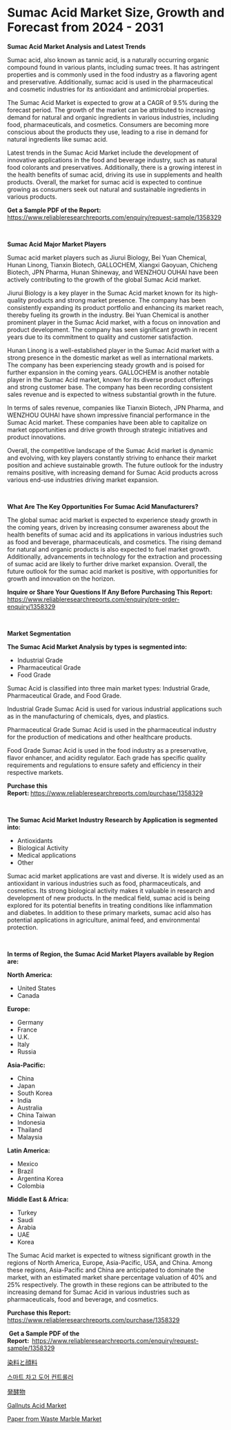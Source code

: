 <p><h1>Sumac Acid Market Size, Growth and Forecast from 2024 - 2031</h1></p><p><strong>Sumac Acid Market Analysis and Latest Trends</strong></p>
<p><p>Sumac acid, also known as tannic acid, is a naturally occurring organic compound found in various plants, including sumac trees. It has astringent properties and is commonly used in the food industry as a flavoring agent and preservative. Additionally, sumac acid is used in the pharmaceutical and cosmetic industries for its antioxidant and antimicrobial properties.</p><p>The Sumac Acid Market is expected to grow at a CAGR of 9.5% during the forecast period. The growth of the market can be attributed to increasing demand for natural and organic ingredients in various industries, including food, pharmaceuticals, and cosmetics. Consumers are becoming more conscious about the products they use, leading to a rise in demand for natural ingredients like sumac acid.</p><p>Latest trends in the Sumac Acid Market include the development of innovative applications in the food and beverage industry, such as natural food colorants and preservatives. Additionally, there is a growing interest in the health benefits of sumac acid, driving its use in supplements and health products. Overall, the market for sumac acid is expected to continue growing as consumers seek out natural and sustainable ingredients in various products.</p></p>
<p><strong>Get a Sample PDF of the Report:&nbsp;</strong> <a href="https://www.reliableresearchreports.com/enquiry/request-sample/1358329">https://www.reliableresearchreports.com/enquiry/request-sample/1358329</a></p>
<p>&nbsp;</p>
<p><strong>Sumac Acid Major Market Players</strong></p>
<p><p>Sumac acid market players such as Jiurui Biology, Bei Yuan Chemical, Hunan Linong, Tianxin Biotech, GALLOCHEM, Xiangxi Gaoyuan, Chicheng Biotech, JPN Pharma, Hunan Shineway, and WENZHOU OUHAI have been actively contributing to the growth of the global Sumac Acid market.</p><p>Jiurui Biology is a key player in the Sumac Acid market known for its high-quality products and strong market presence. The company has been consistently expanding its product portfolio and enhancing its market reach, thereby fueling its growth in the industry. Bei Yuan Chemical is another prominent player in the Sumac Acid market, with a focus on innovation and product development. The company has seen significant growth in recent years due to its commitment to quality and customer satisfaction.</p><p>Hunan Linong is a well-established player in the Sumac Acid market with a strong presence in the domestic market as well as international markets. The company has been experiencing steady growth and is poised for further expansion in the coming years. GALLOCHEM is another notable player in the Sumac Acid market, known for its diverse product offerings and strong customer base. The company has been recording consistent sales revenue and is expected to witness substantial growth in the future.</p><p>In terms of sales revenue, companies like Tianxin Biotech, JPN Pharma, and WENZHOU OUHAI have shown impressive financial performance in the Sumac Acid market. These companies have been able to capitalize on market opportunities and drive growth through strategic initiatives and product innovations.</p><p>Overall, the competitive landscape of the Sumac Acid market is dynamic and evolving, with key players constantly striving to enhance their market position and achieve sustainable growth. The future outlook for the industry remains positive, with increasing demand for Sumac Acid products across various end-use industries driving market expansion.</p></p>
<p>&nbsp;</p>
<p><strong>What Are The Key Opportunities For Sumac Acid Manufacturers?</strong></p>
<p><p>The global sumac acid market is expected to experience steady growth in the coming years, driven by increasing consumer awareness about the health benefits of sumac acid and its applications in various industries such as food and beverage, pharmaceuticals, and cosmetics. The rising demand for natural and organic products is also expected to fuel market growth. Additionally, advancements in technology for the extraction and processing of sumac acid are likely to further drive market expansion. Overall, the future outlook for the sumac acid market is positive, with opportunities for growth and innovation on the horizon.</p></p>
<p><strong>Inquire or Share Your Questions If Any Before Purchasing This Report:</strong> <a href="https://www.reliableresearchreports.com/enquiry/pre-order-enquiry/1358329">https://www.reliableresearchreports.com/enquiry/pre-order-enquiry/1358329</a></p>
<p>&nbsp;</p>
<p><strong>Market Segmentation</strong></p>
<p><strong>The Sumac Acid Market Analysis by types is segmented into:</strong></p>
<p><ul><li>Industrial Grade</li><li>Pharmaceutical Grade</li><li>Food Grade</li></ul></p>
<p><p>Sumac Acid is classified into three main market types: Industrial Grade, Pharmaceutical Grade, and Food Grade. </p><p>Industrial Grade Sumac Acid is used for various industrial applications such as in the manufacturing of chemicals, dyes, and plastics. </p><p>Pharmaceutical Grade Sumac Acid is used in the pharmaceutical industry for the production of medications and other healthcare products. </p><p>Food Grade Sumac Acid is used in the food industry as a preservative, flavor enhancer, and acidity regulator. Each grade has specific quality requirements and regulations to ensure safety and efficiency in their respective markets.</p></p>
<p><strong>Purchase this Report:&nbsp;</strong><a href="https://www.reliableresearchreports.com/purchase/1358329">https://www.reliableresearchreports.com/purchase/1358329</a></p>
<p>&nbsp;</p>
<p><strong>The Sumac Acid Market Industry Research by Application is segmented into:</strong></p>
<p><ul><li>Antioxidants</li><li>Biological Activity</li><li>Medical applications</li><li>Other</li></ul></p>
<p><p>Sumac acid market applications are vast and diverse. It is widely used as an antioxidant in various industries such as food, pharmaceuticals, and cosmetics. Its strong biological activity makes it valuable in research and development of new products. In the medical field, sumac acid is being explored for its potential benefits in treating conditions like inflammation and diabetes. In addition to these primary markets, sumac acid also has potential applications in agriculture, animal feed, and environmental protection.</p></p>
<p>&nbsp;</p>
<p><strong>In terms of Region, the Sumac Acid Market Players available by Region are:</strong></p>
<p>
    <p> <strong> North America: </strong>
        <ul>
            <li>United States</li>
            <li>Canada</li>
        </ul>
        </p> 
    <p> <strong> Europe: </strong>
        <ul>
            <li>Germany</li>
            <li>France</li>
            <li>U.K.</li>
            <li>Italy</li>
            <li>Russia</li>
        </ul>
        </p> 
    <p> <strong> Asia-Pacific: </strong>
        <ul>
            <li>China</li>
            <li>Japan</li>
            <li>South Korea</li>
            <li>India</li>
            <li>Australia</li>
            <li>China Taiwan</li>
            <li>Indonesia</li>
            <li>Thailand</li>
            <li>Malaysia</li>
        </ul>
        </p> 
    <p> <strong> Latin America: </strong>
        <ul>
            <li>Mexico</li>
            <li>Brazil</li>
            <li>Argentina Korea</li>
            <li>Colombia</li>
        </ul>
        </p> 
    <p> <strong> Middle East & Africa: </strong>
        <ul>
            <li>Turkey</li>
            <li>Saudi</li>
            <li>Arabia</li>
            <li>UAE</li>
            <li>Korea</li>
        </ul>
    </p>
    </p>
<p><p>The Sumac Acid market is expected to witness significant growth in the regions of North America, Europe, Asia-Pacific, USA, and China. Among these regions, Asia-Pacific and China are anticipated to dominate the market, with an estimated market share percentage valuation of 40% and 25% respectively. The growth in these regions can be attributed to the increasing demand for Sumac Acid in various industries such as pharmaceuticals, food and beverage, and cosmetics.</p></p>
<p><strong>Purchase this Report: </strong><a href="https://www.reliableresearchreports.com/purchase/1358329">https://www.reliableresearchreports.com/purchase/1358329</a></p>
<p>&nbsp;<strong>Get a Sample PDF of the Report:&nbsp;&nbsp;</strong><a href="https://www.reliableresearchreports.com/enquiry/request-sample/1358329">https://www.reliableresearchreports.com/enquiry/request-sample/1358329</a></p>
<p><strong></strong></p>
<p><p><a href="https://medium.com/@manuelmann1976/%E6%9F%93%E6%96%99%E3%81%A8%E9%A1%94%E6%96%99%E5%B8%82%E5%A0%B4%E5%88%86%E6%9E%90-%E3%81%9D%E3%81%AEcagr-%E5%B8%82%E5%A0%B4%E3%82%BB%E3%82%B0%E3%83%A1%E3%83%B3%E3%83%86%E3%83%BC%E3%82%B7%E3%83%A7%E3%83%B3-%E3%81%8A%E3%82%88%E3%81%B3%E4%B8%96%E7%95%8C%E7%9A%84%E3%81%AA%E7%94%A3%E6%A5%AD%E6%A6%82%E8%A6%81-debc2e12d095">染料と顔料</a></p><p><a href="https://medium.com/@melodyfunk1988/%EC%A7%80%EB%8A%A5%ED%98%95-%EC%B0%A8%EA%B3%A0-%EB%AC%B8-%EC%BB%A8%ED%8A%B8%EB%A1%A4%EB%9F%AC-%EC%8B%9C%EC%9E%A5-%EC%A0%90%EC%9C%A0%EC%9C%A8-%EB%B3%80%ED%99%94-%EB%B0%8F-%EC%8B%9C%EC%9E%A5-%EC%84%B1%EC%9E%A5-%EB%8F%99%ED%96%A5-2024-2031%EB%85%84-f5507640d482">스마트 차고 도어 컨트롤러</a></p><p><a href="https://medium.com/@melliestracke2023/%E7%99%BA%E9%85%B5%E9%A3%9F%E5%93%81%E5%B8%82%E5%A0%B4%E5%88%86%E6%9E%90-%E3%81%9D%E3%81%AEcagr-%E5%B8%82%E5%A0%B4%E3%82%BB%E3%82%B0%E3%83%A1%E3%83%B3%E3%83%86%E3%83%BC%E3%82%B7%E3%83%A7%E3%83%B3%E3%81%A8%E3%82%B0%E3%83%AD%E3%83%BC%E3%83%90%E3%83%AB%E7%94%A3%E6%A5%AD%E6%A6%82%E8%A6%81-069e823cedba">発酵物</a></p><p><a href="https://github.com/Hazelklievgspy6vdcsmu106w/Market-Research-Report-List-1/blob/main/gallnuts-acid-market.md">Gallnuts Acid Market</a></p><p><a href="https://github.com/lubmix/Market-Research-Report-List-1/blob/main/paper-from-waste-marble-market.md">Paper from Waste Marble Market</a></p></p>